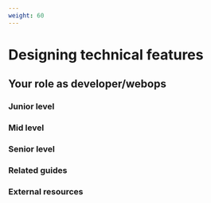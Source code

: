 ```yaml
---
weight: 60
---
```


# Designing technical features

## Your role as developer/webops

### Junior level

### Mid level

### Senior level

### Related guides

### External resources
